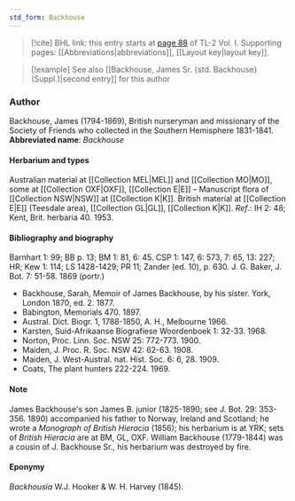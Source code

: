 ```yaml
---
std_form: Backhouse
---
```


> [!cite] BHL link: this entry starts at [page 88](https://www.biodiversitylibrary.org/page/33120219) of TL-2 Vol. I.
> Supporting pages: [[Abbreviations|abbreviations]], [[Layout key|layout key]].

> [!example] See also [[Backhouse, James Sr. {std. Backhouse} (Suppl.)|second entry]] for this author

### Author

Backhouse, James (1794-1869), British nurseryman and missionary of the Society of Friends who collected in the Southern Hemisphere 1831-1841. 
**Abbreviated name**: *Backhouse*

#### Herbarium and types

Australian material at [[Collection MEL|MEL]] and [[Collection MO|MO]], some at [[Collection OXF|OXF]], [[Collection E|E]] – Manuscript flora of [[Collection NSW|NSW]] at [[Collection K|K]]. British material at [[Collection E|E]] (Teesdale area), [[Collection GL|GL]], [[Collection K|K]].
*Ref*.: IH 2: 48; Kent, Brit. herbaria 40. 1953.

#### Bibliography and biography

Barnhart 1: 99; BB p. 13; BM 1: 81, 6: 45. CSP 1: 147, 6: 573, 7: 65, 13: 227; HR; Kew 1: 114; LS 1428-1429; PR 11; Zander (ed. 10), p. 630. J. G. Baker, J. Bot. 7: 51-58. 1869 (portr.)
- Backhouse, Sarah, Memoir of James Backhouse, by his sister. York, London 1870, ed. 2. 1877.
- Babington, Memorials 470. 1897.
- Austral. Dict. Biogr. 1, 1788-1850, A. H., Melbourne 1966.
- Karsten, Suid-Afrikaanse Biografíese Woordenboek 1: 32-33. 1968.
- Norton, Proc. Linn. Soc. NSW 25: 772-773. 1900.
- Maiden, J. Proc. R. Soc. NSW 42: 62-63. 1908.
- Maiden, J. West-Austral. nat. Hist. Soc. 6: 6, 28. 1909.
- Coats, The plant hunters 222-224. 1969.

#### Note

James Backhouse's son James B. junior (1825-1890; see J. Bot. 29: 353-356. 1890) accompanied his father to Norway, Ireland and Scotland; he wrote a *Monograph of British Hieracia* (1856); his herbarium is at YRK; sets of *British Hieracia* are at BM, GL, OXF. William Backhouse (1779-1844) was a cousin of J. Backhouse Sr., his herbarium was destroyed by fire.

#### Eponymy

*Backhousia* W.J. Hooker & W. H. Harvey (1845).

